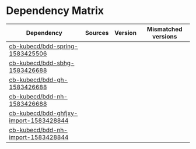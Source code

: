 # Dependency Matrix

Dependency | Sources | Version | Mismatched versions
---------- | ------- | ------- | -------------------
[cb-kubecd/bdd-spring-1583425506](https://github.com/cb-kubecd/bdd-spring-1583425506.git) |  | []() | 
[cb-kubecd/bdd-sbhg-1583426688](https://github.com/cb-kubecd/bdd-sbhg-1583426688.git) |  | []() | 
[cb-kubecd/bdd-gh-1583426688](https://github.com/cb-kubecd/bdd-gh-1583426688.git) |  | []() | 
[cb-kubecd/bdd-nh-1583426688](https://github.com/cb-kubecd/bdd-nh-1583426688.git) |  | []() | 
[cb-kubecd/bdd-ghfjxy-import-1583428844](https://github.com/cb-kubecd/bdd-ghfjxy-import-1583428844.git) |  | []() | 
[cb-kubecd/bdd-nh-import-1583428844](https://github.com/cb-kubecd/bdd-nh-import-1583428844.git) |  | []() | 
